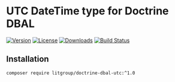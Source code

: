 # UTC DateTime type for Doctrine DBAL

[![Version](https://img.shields.io/packagist/v/litgroup/doctrine-dbal-utc.svg)](https://packagist.org/packages/litgroup/doctrine-dbal-utc)
[![License](https://img.shields.io/badge/license-MIT-blue.svg)][license]
[![Downloads](https://img.shields.io/packagist/dt/litgroup/doctrine-dbal-utc.svg)](https://packagist.org/packages/litgroup/doctrine-dbal-utc)
[![Build Status](https://travis-ci.org/LitGroup/doctrine-dbal-utc.php.svg?branch=master)](https://travis-ci.org/LitGroup/doctrine-dbal-utc.php)

## Installation

```bash
composer require litgroup/doctrine-dbal-utc:^1.0
```

[license]: https://raw.githubusercontent.com/LitGroup/doctrine-dbal-utc.php/master/LICENSE